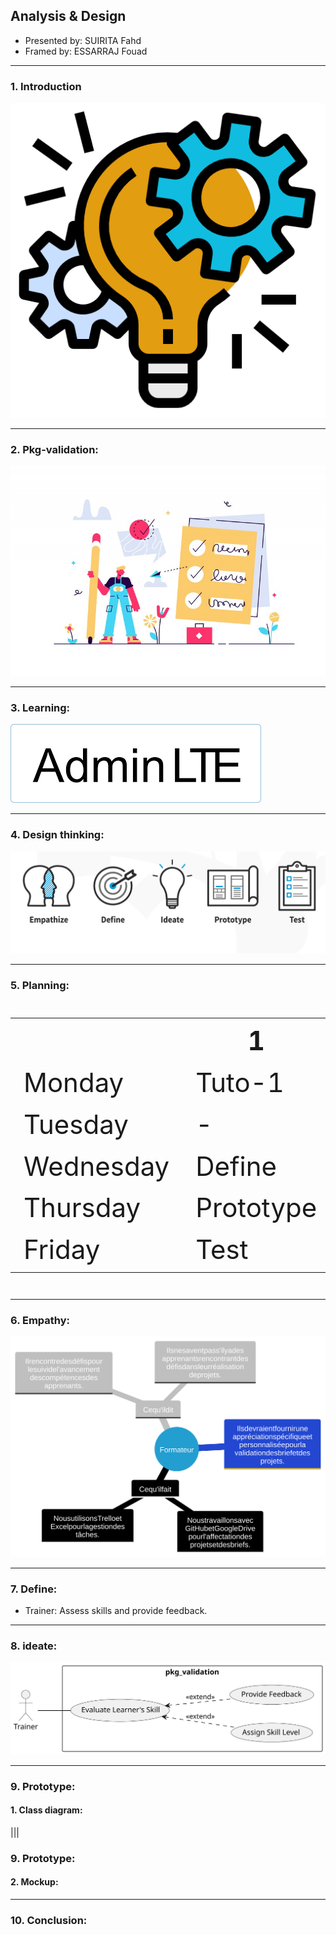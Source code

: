 ## **Analysis & Design**

- Presented by: SUIRITA Fahd
- Framed by: ESSARRAJ Fouad

---

### **1. Introduction**

![soli_lms_logo](../assets/img/soli_lms_logo.png)

---

### **2. Pkg-validation:**

![pkg_validation](../assets/img/pkg_validation.jpg)

---

### **3. Learning:**

![learning](../assets/img/learning.png)

---

### **4. Design thinking:**

![design_thinking](../assets/img/design_thinking.png)

---

### **5. Planning:**

<table style="font-size: 42px" >
  <tr>
    <th></th>
    <th>1</th>
    <th>2</th>
    <th>3</th>
  </tr>
  <tr>
    <td>Monday</td>
    <td>Tuto-1</td>
    <td>Tuto-2</td>
    <td>Tuto-3</td>
  </tr>
  <tr>
    <td>Tuesday</td>
    <td>-</td>
    <td>-</td>
    <td>Empathy</td>
  </tr>
  <tr>
    <td>Wednesday</td>
    <td>Define</td>
    <td>ideate</td>
    <td>Prototype</td>
  </tr>
  <tr>
    <td>Thursday</td>
    <td>Prototype</td>
    <td>File_rouge</td>
    <td>Prototype</td>
  </tr>
  <tr>
    <td>Friday</td>
    <td>Test</td>
    <td>Test</td>
    <td>File_rouge</td>
  </tr>
</table>

---

### **6. Empathy:**

![empathy_card_pkg_validations](../assets/img/empathy_card_pkg_validations.svg)

---

### **7. Define:**

- Trainer: Assess skills and provide feedback.

---

### **8. ideate:**

![uses_cases_pkg_validations](../assets/img/uses_cases_pkg_validations.svg)

---

### **9. Prototype:**

#### **1. Class diagram:**

|||

### **9. Prototype:**

#### **2. Mockup:**

---

### **10. Conclusion:**
